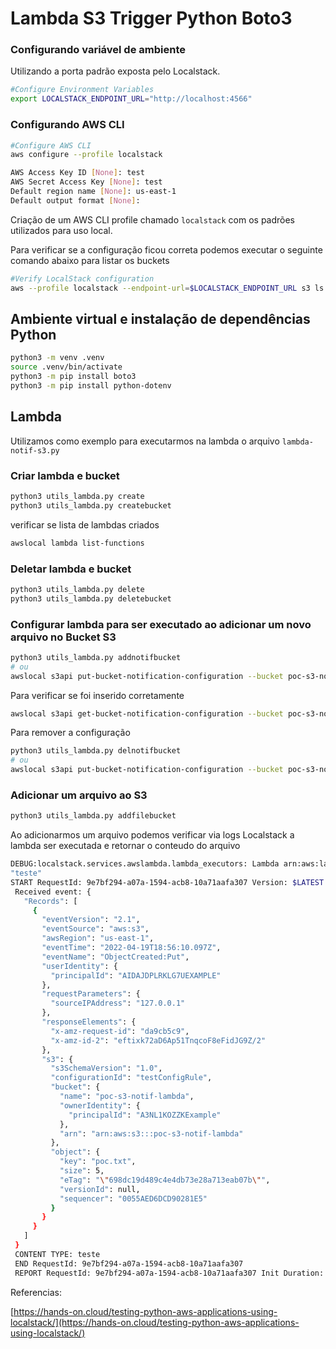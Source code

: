 # Lambda S3 Trigger Python Boto3

### Configurando variável de ambiente

Utilizando a porta padrão exposta pelo Localstack.

```bash
#Configure Environment Variables
export LOCALSTACK_ENDPOINT_URL="http://localhost:4566"
```

### Configurando AWS CLI

```bash
#Configure AWS CLI
aws configure --profile localstack

AWS Access Key ID [None]: test
AWS Secret Access Key [None]: test
Default region name [None]: us-east-1
Default output format [None]:
```

Criação de um AWS CLI profile chamado `localstack` com os padrões utilizados para uso local.

Para verificar se a configuração ficou correta podemos executar o seguinte comando abaixo para listar os buckets

```bash
#Verify LocalStack configuration
aws --profile localstack --endpoint-url=$LOCALSTACK_ENDPOINT_URL s3 ls
```

## Ambiente virtual e instalação de dependências Python

```bash
python3 -m venv .venv
source .venv/bin/activate
python3 -m pip install boto3
python3 -m pip install python-dotenv
```

## Lambda

Utilizamos como exemplo para executarmos na lambda o arquivo `lambda-notif-s3.py` 

### Criar lambda e bucket

```bash
python3 utils_lambda.py create
python3 utils_lambda.py createbucket
```

verificar se lista de lambdas criados

```bash
awslocal lambda list-functions
```

### Deletar lambda e bucket

```bash
python3 utils_lambda.py delete
python3 utils_lambda.py deletebucket
```

### Configurar lambda para ser executado ao adicionar um novo arquivo no Bucket S3

```bash
python3 utils_lambda.py addnotifbucket
# ou
awslocal s3api put-bucket-notification-configuration --bucket poc-s3-notif-lambda --notification-configuration file://s3-notif-config.json
```

Para verificar se foi inserido corretamente

```bash
awslocal s3api get-bucket-notification-configuration --bucket poc-s3-notif-lambda
```

Para remover a configuração

```bash
python3 utils_lambda.py delnotifbucket
# ou
awslocal s3api put-bucket-notification-configuration --bucket poc-s3-notif-lambda --notification-configuration="{}"
```

### Adicionar um arquivo ao S3

```bash
python3 utils_lambda.py addfilebucket
```

Ao adicionarmos um arquivo podemos verificar via logs Localstack a lambda ser executada e retornar o conteudo do arquivo

```bash
DEBUG:localstack.services.awslambda.lambda_executors: Lambda arn:aws:lambda:us-east-1:000000000000:function:lambda-notif-s3 result / log output:
"teste"
START RequestId: 9e7bf294-a07a-1594-acb8-10a71aafa307 Version: $LATEST
 Received event: {
   "Records": [
     {
       "eventVersion": "2.1",
       "eventSource": "aws:s3",
       "awsRegion": "us-east-1",
       "eventTime": "2022-04-19T18:56:10.097Z",
       "eventName": "ObjectCreated:Put",
       "userIdentity": {
         "principalId": "AIDAJDPLRKLG7UEXAMPLE"
       },
       "requestParameters": {
         "sourceIPAddress": "127.0.0.1"
       },
       "responseElements": {
         "x-amz-request-id": "da9cb5c9",
         "x-amz-id-2": "eftixk72aD6Ap51TnqcoF8eFidJG9Z/2"
       },
       "s3": {
         "s3SchemaVersion": "1.0",
         "configurationId": "testConfigRule",
         "bucket": {
           "name": "poc-s3-notif-lambda",
           "ownerIdentity": {
             "principalId": "A3NL1KOZZKExample"
           },
           "arn": "arn:aws:s3:::poc-s3-notif-lambda"
         },
         "object": {
           "key": "poc.txt",
           "size": 5,
           "eTag": "\"698dc19d489c4e4db73e28a713eab07b\"",
           "versionId": null,
           "sequencer": "0055AED6DCD90281E5"
         }
       }
     }
   ]
 }
 CONTENT TYPE: teste
 END RequestId: 9e7bf294-a07a-1594-acb8-10a71aafa307
 REPORT RequestId: 9e7bf294-a07a-1594-acb8-10a71aafa307	Init Duration: 1574.28 ms	Duration: 364.65 ms	Billed Duration: 365 ms	Memory Size: 1536 MB	Max Memory Used: 40 MB
```

Referencias:

[https://hands-on.cloud/testing-python-aws-applications-using-localstack/](https://hands-on.cloud/testing-python-aws-applications-using-localstack/)